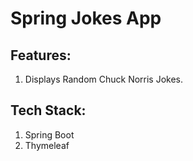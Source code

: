 # Spring Jokes App

## Features:
1. Displays Random Chuck Norris Jokes.

## Tech Stack:
1. Spring Boot
2. Thymeleaf